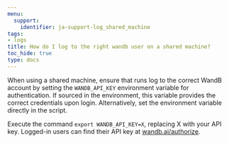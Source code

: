 ```yaml
---
menu:
  support:
    identifier: ja-support-log_shared_machine
tags:
- logs
title: How do I log to the right wandb user on a shared machine?
toc_hide: true
type: docs
---
```


When using a shared machine, ensure that runs log to the correct WandB account by setting the `WANDB_API_KEY` environment variable for authentication. If sourced in the environment, this variable provides the correct credentials upon login. Alternatively, set the environment variable directly in the script.

Execute the command `export WANDB_API_KEY=X`, replacing X with your API key. Logged-in users can find their API key at [wandb.ai/authorize](https://app.wandb.ai/authorize).